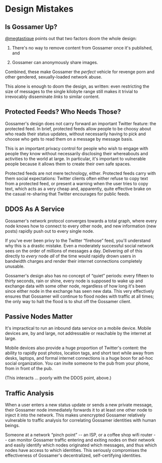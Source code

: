 # Design Mistakes

## Is Gossamer Up?

[@megtastique](https://twitter.com/megtastique) points out that two factors
doom the whole design:

1. There's no way to remove content from Gossamer once it's published, and

2. Gossamer can anonymously share images.

Combined, these make Gossamer the _perfect_ vehicle for revenge porn and
other gendered, sexually-loaded network abuse.

This alone is enough to doom the design, as written: even restricting the
size of messages to the single kilobyte range still makes it trivial to
irrevocably disseminate _links_ to similar content.

## Protected Feeds? Who Needs Those?

Gossamer's design does not carry forward an important Twitter feature: the
protected feed. In brief, protected feeds allow people to be choosy about who
reads their status updates, without necessarily having to pick and choose who
gets to read them on a message by message basis.

This is an important privacy control for people who wish to engage with
people they know without necessarily disclosing their whereabouts and
activities to the world at large. In particular, it's important to vulnerable
people because it allows them to create their own safe spaces.

Protected feeds are not mere technology, either. Protected feeds carry with
them social expectations: Twitter clients often either refuse to copy text
from a protected feed, or present a warning when the user tries to copy text,
which acts as a very cheap and, apparently, quite effective brake on the
casual re-sharing that Twitter encourages for public feeds.

## DDOS As A Service

Gossamer's network protocol converges towards a total graph, where every node
knows how to connect to every other node, and new information (new posts)
rapidly push out to every single node.

If you've ever been privy to the Twitter “firehose” feed, you'll understand
why this is a drastic mistake. Even a moderately successful social network
sees on the order of millions of messages a day. Delivering _all_ of this
directly to _every_ node _all_ of the time would rapidly drown users in
bandwidth charges and render their internet connections completely unusable.

Gossamer's design also has no concept of “quiet” periods: every fifteen to
thirty seconds, rain or shine, every node is supposed to wake up and exchange
data with some other node, regardless of how long it's been since either node
in the exchange has seen new data. This very effectively ensures that
Gossamer will continue to flood nodes with traffic at all times; the only way
to halt the flood is to shut off the Gossamer client.

## Passive Nodes Matter

It's impractical to run an inbound data service on a mobile device. Mobile
devices are, by and large, not addressable or reachable by the internet at
large.

Mobile devices also provide a huge proportion of Twitter's content: the
ability to rapidly post photos, location tags, and short text while away from
desks, laptops, and formal internet connections is a huge boon for ad-hoc
social organization. You can invite someone to the pub from your phone, from
in front of the pub.

(This interacts ... poorly with the DDOS point, above.)

## Traffic Analysis

When a user enters a new status update or sends a new private message, their
Gossamer node immediately forwards it to at least one other node to inject it
into the network. This makes unencrypted Gossamer relatively vulnerable to
traffic analysis for correlating Gossamer identities with human beings.

Someone at a network “pinch point” -- an ISP, or a coffee shop wifi router --
can monitor Gossamer traffic entering and exiting nodes on their network and
easily identify which nodes originated which messages, and thus which nodes
have access to which identities. This seriously compromises the effectiveness
of Gossamer's decentralized, self-certifying identities.

